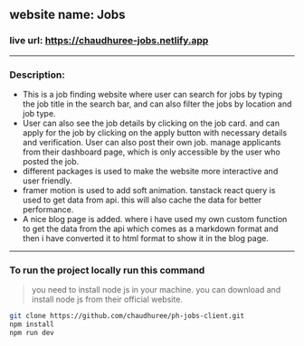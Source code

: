 ## website name: Jobs
### live url: https://chaudhuree-jobs.netlify.app

---

### Description:

- This is a job finding website where user can search for jobs by typing the job title in the search bar, and can also filter the jobs by location and job type.
- User can also see the job details by clicking on the job card. and can apply for the job by clicking on the apply button with necessary details and verification.  User can also post their own job. manage applicants from their dashboard page, which is only accessible by the user who posted the job.
- different packages is used to make the website more interactive and user friendly.  
- framer motion is used to add soft animation. tanstack react query is used to get data from api. this will also cache the data for better performance.
- A nice blog page is added. where i have used my own custom function to get the data from the api which comes as a markdown format and then i have converted it to html format to show it in the blog page.

---

### To run the project locally run this command

> you need to install node js in your machine. you can download and install node js from their official website.

```sh
git clone https://github.com/chaudhuree/ph-jobs-client.git
npm install
npm run dev
```
